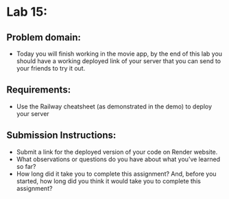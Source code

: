 # Lab 15:

## Problem domain:
* Today you will finish working in the movie app, by the end of this lab you should have a working deployed link of your server that you can send to your friends to try it out.

## Requirements:
* Use the Railway cheatsheet (as demonstrated in the demo) to deploy your server

## Submission Instructions:
- Submit a link for the deployed version of your code on Render website.
- What observations or questions do you have about what you’ve learned so far?
- How long did it take you to complete this assignment? And, before you started, how long did you think it would take you to complete this assignment?